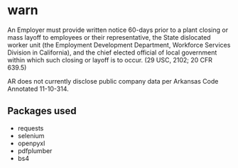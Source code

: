 # warn

An Employer must provide written notice 60-days prior to a plant closing or mass layoff to employees or their representative, the State dislocated worker unit (the Employment Development Department, Workforce Services Division in California), and the chief elected official of local government within which such closing or layoff is to occur. (29 USC, 2102; 20 CFR 639.5)

AR does not currently disclose public company data per Arkansas Code Annotated 11-10-314.

## Packages used
 - requests
 - selenium
 - openpyxl
 - pdfplumber
 - bs4